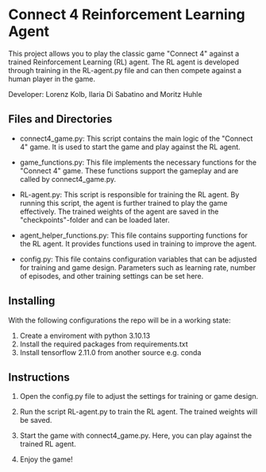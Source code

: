 ﻿# Connect 4 Reinforcement Learning Agent

This project allows you to play the classic game "Connect 4" against a trained Reinforcement Learning (RL) agent. The RL agent is developed through training in the RL-agent.py file and can then compete against a human player in the game.

Developer: Lorenz Kolb, Ilaria Di Sabatino and Moritz Huhle

## Files and Directories

- connect4_game.py: This script contains the main logic of the "Connect 4" game. It is used to start the game and play against the RL agent.

- game_functions.py: This file implements the necessary functions for the "Connect 4" game. These functions support the gameplay and are called by connect4_game.py.

- RL-agent.py: This script is responsible for training the RL agent. By running this script, the agent is further trained to play the game effectively. The trained weights of the agent are saved in the "checkpoints"-folder and can be loaded later.

- agent_helper_functions.py: This file contains supporting functions for the RL agent. It provides functions used in training to improve the agent.

- config.py: This file contains configuration variables that can be adjusted for training and game design. Parameters such as learning rate, number of episodes, and other training settings can be set here.

## Installing

With the following configurations the repo will be in a working state:

1. Create a enviroment with python 3.10.13
2. Install the required packages from requirements.txt
3. Install tensorflow 2.11.0 from another source e.g. conda


## Instructions

1. Open the config.py file to adjust the settings for training or game design.

2. Run the script RL-agent.py to train the RL agent. The trained weights will be saved.

3. Start the game with connect4_game.py. Here, you can play against the trained RL agent.

4. Enjoy the game!
